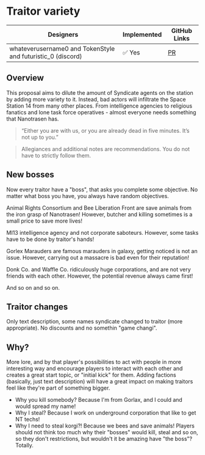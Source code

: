 # Traitor variety

| Designers | Implemented | GitHub Links |
|---|---|---|
| whateverusername0 and TokenStyle and futuristic_0 (discord) | :white_check_mark: Yes | [PR](https://github.com/space-wizards/space-station-14/pull/30198) |

## Overview
This proposal aims to dilute the amount of Syndicate agents on the station by adding more variety to it. Instead, bad actors will infiltrate the Space Station 14 from many other places.
From intelligence agencies to religious fanatics and lone task force operatives - almost everyone needs something that Nanotrasen has.

> “Either you are with us, or you are already dead in five minutes. It’s not up to you.”

> Allegiances and additional notes are recommendations. You do not have to strictly follow them.

## New bosses
Now every traitor have a "boss", that asks you complete some objective. No matter what boss you have, you always have random objectives.

Animal Rights Consortium and Bee Liberation Front are save animals from the iron grasp of Nanotrasen! However, butcher and killing sometimes is a small price to save more lives!

MI13 intelligence agency and not corporate saboteurs. However, some tasks have to be done by traitor's hands!

Gorlex Marauders are famous marauders in galaxy, getting noticed is not an issue. However, carrying out a massacre is bad even for their reputation!

Donk Co. and Waffle Co. ridiculously huge corporations, and are not very friends with each other. However, the potential revenue always came first!

And so on and so on.

## Traitor changes
Only text description, some names syndicate changed to traitor (more appropriate). No discounts and no somethin "game changi".

## Why?
More lore, and by that player's possibilities to act with people in more interesting way and encourage players to interact with each other and creates a great start topic, or "initial kick" for them. Adding factions (basically, just text description) will have a great impact on making traitors feel like they're part of something bigger.
- Why you kill somebody? Because I'm from Gorlax, and I could and would spread my name!
- Why I steal? Because I work on underground corporation that like to get NT techs!
- Why I need to steal korgi?! Because we bees and save animals!
Players should not think too much why their "bosses" would kill, steal and so on, so they don't restrictions, but wouldn't it be amazing have "the boss"? Totally.
